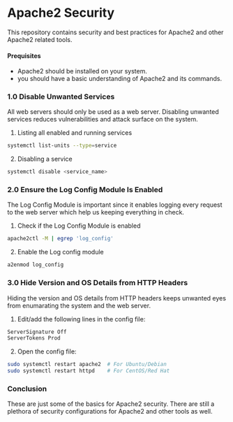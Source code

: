 # Apache2 Security
This repository contains security and best practices for Apache2 and other Apache2 
related tools.

#### Prequisites
- Apache2 should be installed on your system.
- you should have a basic understanding of Apache2 and its commands.

### 1.0 Disable Unwanted Services
All web servers should only be used as a web server. Disabling unwanted services reduces 
vulnerabilities and attack surface on the system.

1. Listing all enabled and running services
```bash
systemctl list-units --type=service
```
2. Disabling a service
```bash
systemctl disable <service_name>
```

### 2.0 Ensure the Log Config Module Is Enabled
The Log Config Module is important since it enables logging every request to the web server which 
help us keeping everything in check.
1. Check if the Log Config Module is enabled
```bash
apache2ctl -M | egrep 'log_config'
```
2. Enable the Log config module
```bash
a2enmod log_config
```

### 3.0 Hide Version and OS Details from HTTP Headers
Hiding the version and OS details from HTTP headers keeps unwanted eyes from enumarating the system
and the web server. 
1. Edit/add the following lines in the config file:
```bash
ServerSignature Off
ServerTokens Prod
```
2. Open the config file:
```bash
sudo systemctl restart apache2  # For Ubuntu/Debian
sudo systemctl restart httpd    # For CentOS/Red Hat
```

### Conclusion
These are just some of the basics for Apache2 security. There are still a plethora of security configurations
for Apache2 and other tools as well.
